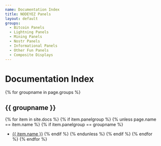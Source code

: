 ```yaml
---
name: Documentation Index
title: NODEYEZ Panels
layout: default
groups:
  - Bitcoin Panels
  - Lightning Panels
  - Mining Panels
  - Nostr Panels
  - Informational Panels
  - Other Fun Panels
  - Composite Displays
---
```


# Documentation Index

{% for groupname in page.groups %}
## {{ groupname }}

{% for item in site.docs %}
{% if item.panelgroup %}
{% unless page.name == item.name %}
{% if item.panelgroup == groupname %}
- <a href="{{ item.url }}">{{ item.name }}</a>
{% endif %}
{% endunless %}
{% endif %}
{% endfor %}
{% endfor %}



